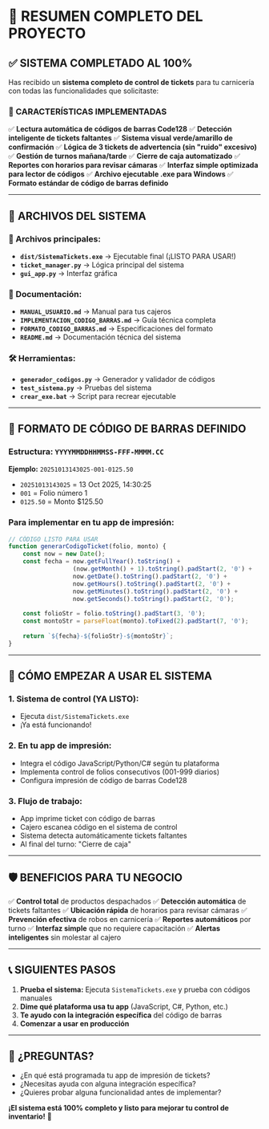 # 🎯 RESUMEN COMPLETO DEL PROYECTO

## ✅ SISTEMA COMPLETADO AL 100%

Has recibido un **sistema completo de control de tickets** para tu carnicería con todas las funcionalidades que solicitaste:

### 🚀 CARACTERÍSTICAS IMPLEMENTADAS

✅ **Lectura automática de códigos de barras Code128**
✅ **Detección inteligente de tickets faltantes**
✅ **Sistema visual verde/amarillo de confirmación**
✅ **Lógica de 3 tickets de advertencia (sin "ruido" excesivo)**
✅ **Gestión de turnos mañana/tarde**
✅ **Cierre de caja automatizado**
✅ **Reportes con horarios para revisar cámaras**
✅ **Interfaz simple optimizada para lector de códigos**
✅ **Archivo ejecutable .exe para Windows**
✅ **Formato estándar de código de barras definido**

---

## 📁 ARCHIVOS DEL SISTEMA

### 🔧 Archivos principales:
- **`dist/SistemaTickets.exe`** → Ejecutable final (¡LISTO PARA USAR!)
- **`ticket_manager.py`** → Lógica principal del sistema
- **`gui_app.py`** → Interfaz gráfica

### 📖 Documentación:
- **`MANUAL_USUARIO.md`** → Manual para tus cajeros
- **`IMPLEMENTACION_CODIGO_BARRAS.md`** → Guía técnica completa
- **`FORMATO_CODIGO_BARRAS.md`** → Especificaciones del formato
- **`README.md`** → Documentación técnica del sistema

### 🛠️ Herramientas:
- **`generador_codigos.py`** → Generador y validador de códigos
- **`test_sistema.py`** → Pruebas del sistema
- **`crear_exe.bat`** → Script para recrear ejecutable

---

## 🎯 FORMATO DE CÓDIGO DE BARRAS DEFINIDO

### Estructura: `YYYYMMDDHHMMSS-FFF-MMMM.CC`

**Ejemplo:** `20251013143025-001-0125.50`
- `20251013143025` = 13 Oct 2025, 14:30:25
- `001` = Folio número 1
- `0125.50` = Monto $125.50

### Para implementar en tu app de impresión:

```javascript
// CÓDIGO LISTO PARA USAR
function generarCodigoTicket(folio, monto) {
    const now = new Date();
    const fecha = now.getFullYear().toString() +
                  (now.getMonth() + 1).toString().padStart(2, '0') +
                  now.getDate().toString().padStart(2, '0') +
                  now.getHours().toString().padStart(2, '0') +
                  now.getMinutes().toString().padStart(2, '0') +
                  now.getSeconds().toString().padStart(2, '0');
    
    const folioStr = folio.toString().padStart(3, '0');
    const montoStr = parseFloat(monto).toFixed(2).padStart(7, '0');
    
    return `${fecha}-${folioStr}-${montoStr}`;
}
```

---

## 🚀 CÓMO EMPEZAR A USAR EL SISTEMA

### 1. **Sistema de control (YA LISTO):**
   - Ejecuta `dist/SistemaTickets.exe`
   - ¡Ya está funcionando!

### 2. **En tu app de impresión:**
   - Integra el código JavaScript/Python/C# según tu plataforma
   - Implementa control de folios consecutivos (001-999 diarios)
   - Configura impresión de código de barras Code128

### 3. **Flujo de trabajo:**
   - App imprime ticket con código de barras
   - Cajero escanea código en el sistema de control
   - Sistema detecta automáticamente tickets faltantes
   - Al final del turno: "Cierre de caja"

---

## 🛡️ BENEFICIOS PARA TU NEGOCIO

✅ **Control total** de productos despachados
✅ **Detección automática** de tickets faltantes
✅ **Ubicación rápida** de horarios para revisar cámaras
✅ **Prevención efectiva** de robos en carnicería
✅ **Reportes automáticos** por turno
✅ **Interfaz simple** que no requiere capacitación
✅ **Alertas inteligentes** sin molestar al cajero

---

## 📞 SIGUIENTES PASOS

1. **Prueba el sistema:** Ejecuta `SistemaTickets.exe` y prueba con códigos manuales
2. **Dime qué plataforma usa tu app** (JavaScript, C#, Python, etc.)
3. **Te ayudo con la integración específica** del código de barras
4. **Comenzar a usar en producción**

---

## 💬 ¿PREGUNTAS?

- ¿En qué está programada tu app de impresión de tickets?
- ¿Necesitas ayuda con alguna integración específica?
- ¿Quieres probar alguna funcionalidad antes de implementar?

**¡El sistema está 100% completo y listo para mejorar tu control de inventario!** 🎉